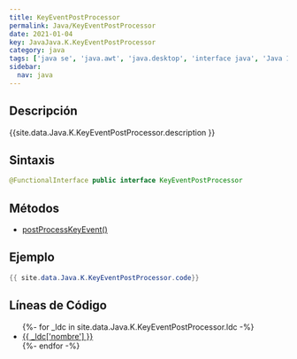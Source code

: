 ```yaml
---
title: KeyEventPostProcessor
permalink: Java/KeyEventPostProcessor
date: 2021-01-04
key: JavaJava.K.KeyEventPostProcessor
category: java
tags: ['java se', 'java.awt', 'java.desktop', 'interface java', 'Java 1.4']
sidebar: 
  nav: java
---
```


## Descripción
{{site.data.Java.K.KeyEventPostProcessor.description }}

## Sintaxis
~~~java
@FunctionalInterface public interface KeyEventPostProcessor
~~~

## Métodos
* [postProcessKeyEvent()](/Java/KeyEventPostProcessor/postProcessKeyEvent)

## Ejemplo
~~~java
{{ site.data.Java.K.KeyEventPostProcessor.code}}
~~~

## Líneas de Código
<ul>
{%- for _ldc in site.data.Java.K.KeyEventPostProcessor.ldc -%}
   <li>
       <a href="{{_ldc['url'] }}">{{ _ldc['nombre'] }}</a>
   </li>
{%- endfor -%}
</ul>
